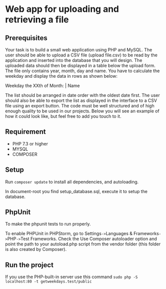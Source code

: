 # Web app for uploading and retrieving a file

## Prerequisites   

Your task is to build a small web application using PHP and MySQL. The user should be able to upload a CSV file (upload file.csv) to be read by the application and inserted into the database that you will design.
The uploaded data should then be displayed in a table below the upload form. The file only contains year, month, day and name. You have to calculate the weekday and display the data in rows as shown below:

Weekday the XXth of Month:  | Name


The list should be arranged in date order with the oldest date first.
The user should also be able to export the list as displayed in the interface to a CSV file using an export button.
The code must be well structured and of high enough quality to be used in our projects. Below you will see an example of how it could look like, but feel free to add you touch to it.


## Requirement

* PHP 7.3 or higher
* MYSQL
* COMPOSER

## Setup

Run `composer update` to install all dependencies, and autoloading.

In document-root you find setup_database.sql, execute it to setup the database.

## PhpUnit
To make the phpunit tests to run properly.

To enable PHPUnit in PHPStorm, go to Settings`->`Languages & Frameworks`->`PHP`->`Test Frameworks. Check the Use Composer autoloader option and point the path to your autoload.php script from the vendor folder (this folder is also created by Composer).



## Run the project

If you use the PHP-built-in server use this command `sudo php -S localhost:80 -t getweekdays.test/public`
 
